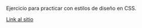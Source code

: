 Ejercicio para practicar con estilos de diseño en CSS.

[Link al sitio](https://dbsantiago.github.io/Codecademy/FrontEndEngineer/23-reviewsPage/index.html)